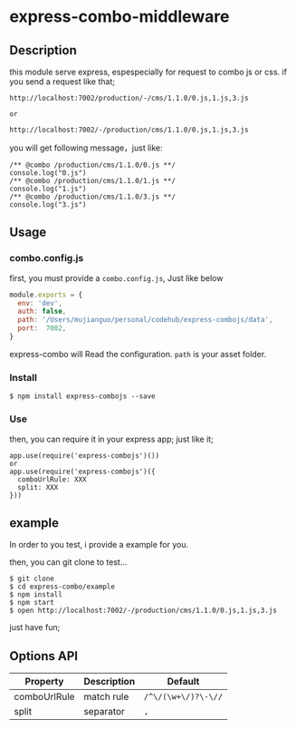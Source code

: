 # express-combo-middleware

## Description

this module serve express, espespecially for request to combo js or css. if you send a request like that;

```
http://localhost:7002/production/-/cms/1.1.0/0.js,1.js,3.js

or

http://localhost:7002/-/production/cms/1.1.0/0.js,1.js,3.js
```

you will get following message，just like:

```
/** @combo /production/cms/1.1.0/0.js **/
console.log("0.js")
/** @combo /production/cms/1.1.0/1.js **/
console.log("1.js")
/** @combo /production/cms/1.1.0/3.js **/
console.log("3.js")
```

## Usage

### combo.config.js
first, you must provide a `combo.config.js`, Just like below

```js
module.exports = {
  env: 'dev',
  auth: false,
  path: '/Users/mujianguo/personal/codehub/express-combojs/data',
  port:  7002,
}
```
express-combo will Read the configuration. `path` is your asset folder.

### Install
```
$ npm install express-combojs --save
```
### Use

then, you can require it in your express app; just like it;
```
app.use(require('express-combojs')())
or 
app.use(require('express-combojs')({
  comboUrlRule: XXX
  split: XXX
}))
```

## example 

In order to you test, i provide a example for you.

then, you can git clone to test...

```
$ git clone 
$ cd express-combo/example
$ npm install
$ npm start
$ open http://localhost:7002/-/production/cms/1.1.0/0.js,1.js,3.js
```

just have fun;

## Options API

| Property| Description | Default |
|----|----|----|
|comboUrlRule| match rule | `/^\/(\w+\/)?\-\//`|
|split| separator | `,` |






